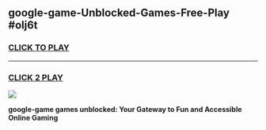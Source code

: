 
## google-game-Unblocked-Games-Free-Play #olj6t
<h3>
<a href="https://us.freeplayer.one?title=google-game&ref=9M">CLICK TO PLAY</a></h3>
<hr>

<h3>
<a href="https://us.freeplayer.one?title=google-game&ref=9M">CLICK 2 PLAY</a>
  
</h3>

<a href="https://us.freeplayer.one?title=google-game&ref=9M"><img src="https://clearcache.store/games.png"></a>


**google-game games unblocked: Your Gateway to Fun and Accessible Online Gaming**
